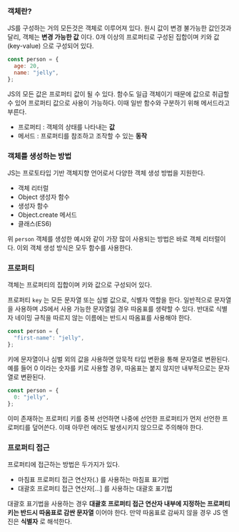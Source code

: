 ### 객체란?

JS를 구성하는 거의 모든것은 객체로 이루어져 있다. 원시 값이 변경 불가능한 값인것과 달리, 객체는 **변경 가능한 값** 이다. 0개 이상의 프로퍼티로 구성된 집합이며 키와 값 (key-value) 으로 구성되어 있다.

```jsx
const person = {
  age: 20,
  name: "jelly",
};
```

JS의 모든 값은 프로퍼티 값이 될 수 있다. 함수도 일급 객체이기 때문에 값으로 취급할 수 있어 프로퍼티 값으로 사용이 가능하다. 이때 일반 함수와 구분하기 위해 메서드라고 부른다.

- 프로퍼티 : 객체의 상태를 나타내는 **값**
- 메서드 : 프로퍼티를 참조하고 조작할 수 있는 **동작**

### 객체를 생성하는 방법

JS는 프로토타입 기반 객체지향 언어로서 다양한 객체 생성 방법을 지원한다.

- 객체 리터럴
- Object 생성자 함수
- 생성자 함수
- Object.create 메서드
- 클래스(ES6)

위 `person` 객체를 생성한 예시와 같이 가장 많이 사용되는 방법은 바로 객체 리터럴이다. 이외 객체 생성 방식은 모두 함수를 사용한다.

### 프로퍼티

객체는 프로퍼티의 집합이며 키와 값으로 구성되어 있다.

프로퍼티 `key` 는 모든 문자열 또는 심벌 값으로, 식별자 역할을 한다. 일반적으로 문자열을 사용하며 JS에서 사용 가능한 문자열일 경우 따옴표를 생략할 수 있다. 반대로 식별자 네이밍 규칙을 따르지 않는 이름에는 반드시 따옴표를 사용해야 한다.

```jsx
const person = {
  "first-name": "jelly",
};
```

키에 문자열이나 심벌 외의 값을 사용하면 암묵적 타입 변환을 통해 문자열로 변환된다. 예를 들어 0 이라는 숫자를 키로 사용할 경우, 따옴표는 붙지 않지만 내부적으로는 문자열로 변환된다.

```jsx
const person = {
  0: "jelly",
};
```

이미 존재하는 프로퍼티 키를 중복 선언하면 나중에 선언한 프로퍼티가 먼저 선언한 프로퍼티를 덮어쓴다. 이때 아무런 에러도 발생시키지 않으므로 주의해야 한다.

### 프로퍼티 접근

프로퍼티에 접근하는 방법은 두가지가 있다.

- 마침표 프로퍼티 접근 연산자(.) 를 사용하는 마침표 표기법
- 대괄호 프로퍼티 접근 연산자[…] 를 사용하는 대괄호 표기법

대괄호 표기법을 사용하는 경우 **대괄호 프로퍼티 접근 연산자 내부에 지정하는 프로퍼티 키는 반드시 따옴표로 감싼 문자열** 이어야 한다. 만약 따옴표로 감싸지 않을 경우 JS 엔진은 **식별자** 로 해석한다.

